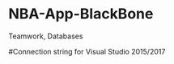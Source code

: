 # NBA-App-BlackBone
Teamwork, Databases



#Connection string for Visual Studio 2015/2017
  <connectionStrings>
    <add name="NbaContext"
          providerName="System.Data.SqlClient"
          connectionString="Server=.;Database=NBA;Integrated Security=True;"/>
  </connectionStrings>
